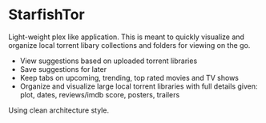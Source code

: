 # StarfishTor
Light-weight plex like application. This is meant to quickly visualize and organize local torrent libary collections and folders for viewing on the go. 

- View suggestions based on uploaded torrent libraries
- Save suggestions for later 
- Keep tabs on upcoming, trending, top rated movies and TV shows
- Organize and visualize large local torrent libraries with full details given: plot, dates, reviews/imdb score, posters, trailers

Using clean architecture style. 
